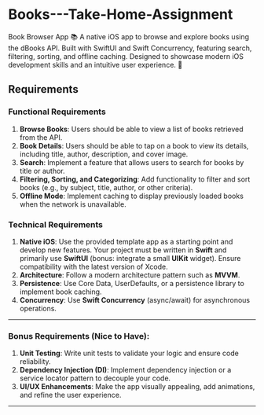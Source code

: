 # Books---Take-Home-Assignment
Book Browser App 📚 A native iOS app to browse and explore books using the dBooks API. Built with SwiftUI and Swift Concurrency, featuring search, filtering, sorting, and offline caching. Designed to showcase modern iOS development skills and an intuitive user experience. 🚀

## Requirements  

### Functional Requirements  
1. **Browse Books**: Users should be able to view a list of books retrieved from the API.  
2. **Book Details**: Users should be able to tap on a book to view its details, including title, author, description, and cover image.  
3. **Search**: Implement a feature that allows users to search for books by title or author.  
4. **Filtering, Sorting, and Categorizing**: Add functionality to filter and sort books (e.g., by subject, title, author, or other criteria).  
5. **Offline Mode**: Implement caching to display previously loaded books when the network is unavailable.  

### Technical Requirements  
1. **Native iOS**: Use the provided template app as a starting point and develop new features. Your project must be written in **Swift** and primarily use **SwiftUI** (bonus: integrate a small **UIKit** widget). Ensure compatibility with the latest version of Xcode.  
2. **Architecture**: Follow a modern architecture pattern such as **MVVM**.  
3. **Persistence**: Use Core Data, UserDefaults, or a persistence library to implement book caching.  
4. **Concurrency**: Use **Swift Concurrency** (async/await) for asynchronous operations.  

---

### Bonus Requirements (Nice to Have):  
1. **Unit Testing**: Write unit tests to validate your logic and ensure code reliability.  
2. **Dependency Injection (DI)**: Implement dependency injection or a service locator pattern to decouple your code.  
3. **UI/UX Enhancements**: Make the app visually appealing, add animations, and refine the user experience.  

---
